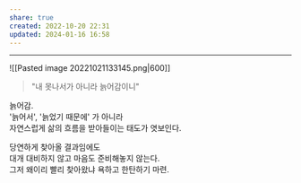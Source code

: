 ```yaml
---
share: true
created: 2022-10-20 22:31
updated: 2024-01-16 16:58
---
```


---
![[Pasted image 20221021133145.png|600]]
> "내 못나서가 아니라 늙어감이니"


늙어감.  
'늙어서', '늙었기 때문에' 가 아니라  
자연스럽게 삶의 흐름을 받아들이는 태도가 엿보인다.

당연하게 찾아올 결과임에도  
대개 대비하지 않고 마음도 준비해놓지 않는다.  
그저 왜이리 빨리 찾아왔냐 욕하고 한탄하기 마련.
